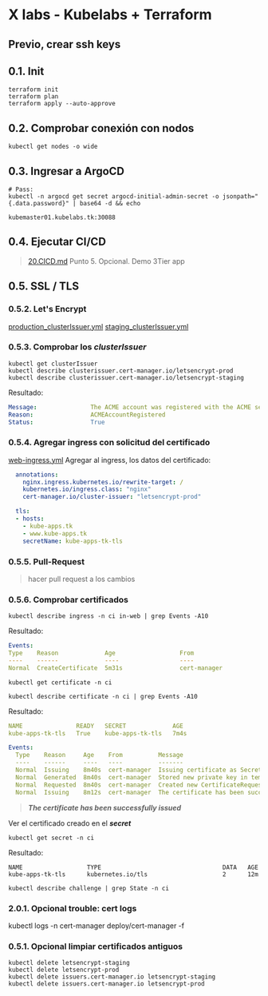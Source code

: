 # X labs - Kubelabs + Terraform <!-- omit in TOC -->

## Previo, crear ssh keys <!-- omit in TOC -->

## 0.1. Init
```vim
terraform init
terraform plan
terraform apply --auto-approve
```

## 0.2. Comprobar conexión con nodos
```vim
kubectl get nodes -o wide
```

## 0.3. Ingresar a ArgoCD

```vim
# Pass:
kubectl -n argocd get secret argocd-initial-admin-secret -o jsonpath="{.data.password}" | base64 -d && echo

kubemaster01.kubelabs.tk:30088
```

## 0.4. Ejecutar CI/CD
> [20.CICD.md](./../../20.CICD.md)
> Punto 5. Opcional. Demo 3Tier app

## 0.5. SSL / TLS

### 0.5.2. Let's Encrypt
[production_clusterIssuer.yml](../../kubelabs-files-demo/20/demo/manifest/clusterIssuer/production_clusterIssuer.yml)
[staging_clusterIssuer.yml](../../kubelabs-files-demo/20/demo/manifest/clusterIssuer/staging_clusterIssuer.yml)

### 0.5.3. Comprobar los ***clusterIssuer***
```vim
kubectl get clusterIssuer
kubectl describe clusterissuer.cert-manager.io/letsencrypt-prod
kubectl describe clusterissuer.cert-manager.io/letsencrypt-staging
```
Resultado:
```yaml
Message:               The ACME account was registered with the ACME server
Reason:                ACMEAccountRegistered
Status:                True
```

### 0.5.4. Agregar ingress con solicitud del certificado
[web-ingress.yml](./../../kubelabs-files-demo/20/demo/manifest/web-ingress.yml)
Agregar al ingress, los datos del certificado:
```yaml
  annotations:
    nginx.ingress.kubernetes.io/rewrite-target: /
    kubernetes.io/ingress.class: "nginx"
    cert-manager.io/cluster-issuer: "letsencrypt-prod"
```
```yaml
  tls:
  - hosts:
    - kube-apps.tk
    - www.kube-apps.tk
    secretName: kube-apps-tk-tls
```

### 0.5.5. Pull-Request
> hacer pull request a los cambios
### 0.5.6. Comprobar certificados
```vim
kubectl describe ingress -n ci in-web | grep Events -A10
```
Resultado:
```yaml
Events:
Type    Reason             Age                  From                      Message
----    ------             ----                 ----                      -------
Normal  CreateCertificate  5m31s                cert-manager              Successfully created Certificate "kube-apps-tk-tls"
```
```vim
kubectl get certificate -n ci

kubectl describe certificate -n ci | grep Events -A10
```
Resultado:
```yaml
NAME               READY   SECRET             AGE
kube-apps-tk-tls   True    kube-apps-tk-tls   7m4s
```
```yaml
Events:
  Type    Reason     Age    From          Message
  ----    ------     ----   ----          -------
  Normal  Issuing    8m40s  cert-manager  Issuing certificate as Secret does not exist
  Normal  Generated  8m40s  cert-manager  Stored new private key in temporary Secret resource "kube-apps-tk-tls-dn52p"
  Normal  Requested  8m40s  cert-manager  Created new CertificateRequest resource "kube-apps-tk-tls-hjtzw"
  Normal  Issuing    8m12s  cert-manager  The certificate has been successfully issued
```
> ***The certificate has been successfully issued***

Ver el certificado creado en el ***secret***
```vim
kubectl get secret -n ci
```
Resultado:
```vim
NAME                  TYPE                                  DATA   AGE
kube-apps-tk-tls      kubernetes.io/tls                     2      12m
```
```vim
kubectl describe challenge | grep State -n ci
```
###  2.0.1. Opcional trouble: cert logs
kubectl logs -n cert-manager deploy/cert-manager -f

### 0.5.1. Opcional limpiar certificados antiguos
```vim
kubectl delete letsencrypt-staging
kubectl delete letsencrypt-prod
kubectl delete issuers.cert-manager.io letsencrypt-staging
kubectl delete issuers.cert-manager.io letsencrypt-prod
```

